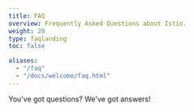 ```yaml
---
title: FAQ
overview: Frequently Asked Questions about Istio.
weight: 20
type: faqlanding
toc: false

aliases:
  - "/faq"
  - "/docs/welcome/faq.html"
---
```


You've got questions? We've got answers!
